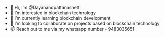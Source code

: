 - 👋 Hi, I’m @Dayanandpattanashetti
- 👀 I’m interested in blockchain technology
- 🌱 I’m currently learning blockchain development
- 💞️ I’m looking to collaborate on projects based on blockchain technology
- 📫 Reach out to me via my whatsapp number - 9483035651

<!---
Dayanandpattanashetti/Dayanandpattanashetti is a ✨ special ✨ repository because its `README.md` (this file) appears on your GitHub profile.
You can click the Preview link to take a look at your changes.
--->
